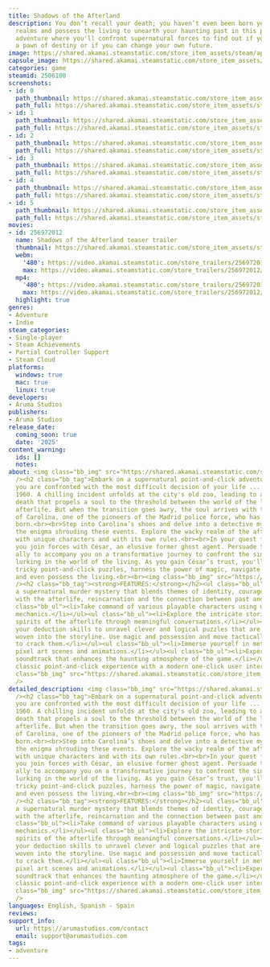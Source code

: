 ```yaml
---
title: Shadows of the Afterland
description: You don’t recall your death; you haven’t even been born yet. Cross between
  realms and possess the living to unearth your haunting past in this point-and-click
  adventure where you'll confront supernatural forces to find out if you are merely
  a pawn of destiny or if you can change your own future.
image: https://shared.akamai.steamstatic.com/store_item_assets/steam/apps/2506100/header.jpg?t=1733904509
capsule_image: https://shared.akamai.steamstatic.com/store_item_assets/steam/apps/2506100/capsule_231x87.jpg?t=1733904509
categories: game
steamid: 2506100
screenshots:
- id: 0
  path_thumbnail: https://shared.akamai.steamstatic.com/store_item_assets/steam/apps/2506100/ss_b92a391679fbacab8e6b5c9096a921c6132274c0.600x338.jpg?t=1733904509
  path_full: https://shared.akamai.steamstatic.com/store_item_assets/steam/apps/2506100/ss_b92a391679fbacab8e6b5c9096a921c6132274c0.1920x1080.jpg?t=1733904509
- id: 1
  path_thumbnail: https://shared.akamai.steamstatic.com/store_item_assets/steam/apps/2506100/ss_0cb948d3d4f046ca4184993d1c4908790794f5cd.600x338.jpg?t=1733904509
  path_full: https://shared.akamai.steamstatic.com/store_item_assets/steam/apps/2506100/ss_0cb948d3d4f046ca4184993d1c4908790794f5cd.1920x1080.jpg?t=1733904509
- id: 2
  path_thumbnail: https://shared.akamai.steamstatic.com/store_item_assets/steam/apps/2506100/ss_8869c80742db7c73baf435561c3333ed1fe949ff.600x338.jpg?t=1733904509
  path_full: https://shared.akamai.steamstatic.com/store_item_assets/steam/apps/2506100/ss_8869c80742db7c73baf435561c3333ed1fe949ff.1920x1080.jpg?t=1733904509
- id: 3
  path_thumbnail: https://shared.akamai.steamstatic.com/store_item_assets/steam/apps/2506100/ss_5ff90a92150b99557359510f1db76b9347c5d1c1.600x338.jpg?t=1733904509
  path_full: https://shared.akamai.steamstatic.com/store_item_assets/steam/apps/2506100/ss_5ff90a92150b99557359510f1db76b9347c5d1c1.1920x1080.jpg?t=1733904509
- id: 4
  path_thumbnail: https://shared.akamai.steamstatic.com/store_item_assets/steam/apps/2506100/ss_def301b346a0a7fed59596caeaf44f32fbd0e51f.600x338.jpg?t=1733904509
  path_full: https://shared.akamai.steamstatic.com/store_item_assets/steam/apps/2506100/ss_def301b346a0a7fed59596caeaf44f32fbd0e51f.1920x1080.jpg?t=1733904509
- id: 5
  path_thumbnail: https://shared.akamai.steamstatic.com/store_item_assets/steam/apps/2506100/ss_1cc4d335d8a4a8e4d9c159f0633384f3c3f08927.600x338.jpg?t=1733904509
  path_full: https://shared.akamai.steamstatic.com/store_item_assets/steam/apps/2506100/ss_1cc4d335d8a4a8e4d9c159f0633384f3c3f08927.1920x1080.jpg?t=1733904509
movies:
- id: 256972012
  name: Shadows of the Afterland teaser trailer
  thumbnail: https://shared.akamai.steamstatic.com/store_item_assets/steam/apps/256972012/movie.293x165.jpg?t=1709287546
  webm:
    '480': https://video.akamai.steamstatic.com/store_trailers/256972012/movie480_vp9.webm?t=1709287546
    max: https://video.akamai.steamstatic.com/store_trailers/256972012/movie_max_vp9.webm?t=1709287546
  mp4:
    '480': https://video.akamai.steamstatic.com/store_trailers/256972012/movie480.mp4?t=1709287546
    max: https://video.akamai.steamstatic.com/store_trailers/256972012/movie_max.mp4?t=1709287546
  highlight: true
genres:
- Adventure
- Indie
steam_categories:
- Single-player
- Steam Achievements
- Partial Controller Support
- Steam Cloud
platforms:
  windows: true
  mac: true
  linux: true
developers:
- Aruma Studios
publishers:
- Aruma Studios
release_date:
  coming_soon: true
  date: '2025'
content_warning:
  ids: []
  notes:
about: <img class="bb_img" src="https://shared.akamai.steamstatic.com/store_item_assets/steam/apps/2506100/extras/pirolina_entra_steam.gif?t=1733904509"
  /><h2 class="bb_tag">Embark on a supernatural point-and-click adventure in which
  you are confronted with the most difficult decision of your life ... and death...</h2><br>Madrid,
  1960. A chilling incident unfolds at the city's old zoo, leading to a mysterious
  death that propels a soul to the threshold between the world of the living and the
  afterlife. But when the transition goes awry, the soul arrives with the memories
  of Carolina, one of the pioneers of the Madrid police force, who has not yet been
  born.<br><br>Step into Carolina’s shoes and delve into a detective mystery to unravel
  the enigma shrouding these events. Explore the wacky realm of the afterlife, teeming
  with unique characters and with its own rules.<br><br>In your quest for the truth,
  you join forces with César, an elusive former ghost agent. Persuade this enigmatic
  ally to accompany you on a transformative journey to confront the sinister forces
  lurking in the world of the living. As you gain César’s trust, you'll have to solve
  tricky point-and-click puzzles, harness the power of magic, navigate between worlds
  and even possess the living.<br><br><img class="bb_img" src="https://shared.akamai.steamstatic.com/store_item_assets/steam/apps/2506100/extras/gaspar_suspicious_steam.gif?t=1733904509"
  /><h2 class="bb_tag"><strong>FEATURES:</strong></h2><ul class="bb_ul"><li>Investigate
  a supernatural murder mystery that blends themes of identity, courage and destiny
  with the afterlife, reincarnation and the connection between past and future lives.</li></ul><ul
  class="bb_ul"><li>Take command of various playable characters using unique possession
  mechanics.</li></ul><ul class="bb_ul"><li>Explore the intricate stories of the eccentric
  spirits of the afterlife through meaningful conversations.</li></ul><ul class="bb_ul"><li>Apply
  your deduction skills to unravel clever and logical puzzles that are seamlessly
  woven into the storyline. Use magic and possession and move tactically between realms
  to crack them.</li></ul><ul class="bb_ul"><li>Immerse yourself in meticulously crafted
  pixel art scenes and animations.</li></ul><ul class="bb_ul"><li>Experience an original
  soundtrack that enhances the haunting atmosphere of the game.</li></ul><ul class="bb_ul"><li>The
  classic point-and-click experience with a modern one-click user interface.</li></ul><br><img
  class="bb_img" src="https://shared.akamai.steamstatic.com/store_item_assets/steam/apps/2506100/extras/catalina_folleto_steam.gif?t=1733904509"
  />
detailed_description: <img class="bb_img" src="https://shared.akamai.steamstatic.com/store_item_assets/steam/apps/2506100/extras/pirolina_entra_steam.gif?t=1733904509"
  /><h2 class="bb_tag">Embark on a supernatural point-and-click adventure in which
  you are confronted with the most difficult decision of your life ... and death...</h2><br>Madrid,
  1960. A chilling incident unfolds at the city's old zoo, leading to a mysterious
  death that propels a soul to the threshold between the world of the living and the
  afterlife. But when the transition goes awry, the soul arrives with the memories
  of Carolina, one of the pioneers of the Madrid police force, who has not yet been
  born.<br><br>Step into Carolina’s shoes and delve into a detective mystery to unravel
  the enigma shrouding these events. Explore the wacky realm of the afterlife, teeming
  with unique characters and with its own rules.<br><br>In your quest for the truth,
  you join forces with César, an elusive former ghost agent. Persuade this enigmatic
  ally to accompany you on a transformative journey to confront the sinister forces
  lurking in the world of the living. As you gain César’s trust, you'll have to solve
  tricky point-and-click puzzles, harness the power of magic, navigate between worlds
  and even possess the living.<br><br><img class="bb_img" src="https://shared.akamai.steamstatic.com/store_item_assets/steam/apps/2506100/extras/gaspar_suspicious_steam.gif?t=1733904509"
  /><h2 class="bb_tag"><strong>FEATURES:</strong></h2><ul class="bb_ul"><li>Investigate
  a supernatural murder mystery that blends themes of identity, courage and destiny
  with the afterlife, reincarnation and the connection between past and future lives.</li></ul><ul
  class="bb_ul"><li>Take command of various playable characters using unique possession
  mechanics.</li></ul><ul class="bb_ul"><li>Explore the intricate stories of the eccentric
  spirits of the afterlife through meaningful conversations.</li></ul><ul class="bb_ul"><li>Apply
  your deduction skills to unravel clever and logical puzzles that are seamlessly
  woven into the storyline. Use magic and possession and move tactically between realms
  to crack them.</li></ul><ul class="bb_ul"><li>Immerse yourself in meticulously crafted
  pixel art scenes and animations.</li></ul><ul class="bb_ul"><li>Experience an original
  soundtrack that enhances the haunting atmosphere of the game.</li></ul><ul class="bb_ul"><li>The
  classic point-and-click experience with a modern one-click user interface.</li></ul><br><img
  class="bb_img" src="https://shared.akamai.steamstatic.com/store_item_assets/steam/apps/2506100/extras/catalina_folleto_steam.gif?t=1733904509"
  />
languages: English, Spanish - Spain
reviews:
support_info:
  url: https://arumastudios.com/contact
  email: support@arumastudios.com
tags:
- adventure
---
```


